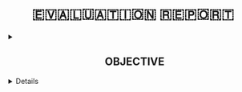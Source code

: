 <h1 align="center">🇪​​​​​🇻​​​​​🇦​​​​​🇱​​​​​🇺​​​​​🇦​​​​​🇹​​​​​🇮​​​​​🇴​​​​​🇳​​​​​ 🇷​​​​​🇪​​​​​🇵​​​​​🇴​​​​​🇷​​​​​🇹 ​​​​</h1>

<details>
  <summary><h2 align="center">OBJECTIVE</h2></summary><br>
  
  ### The objective of the task was
- Self analysis and analysis of team members performance based on different aspects.
- Finding average of everyone <strong><em> ```in points``` </em></strong>.
- Applying conditional formatting to highlight row of persons whose average is less than 2.5 with red color and in case of average greater than 3.5 green color. 
- create a script in (python & shell )
- the google sheet will be downloaded in the form of CSV. The output should appear as : 
     -for example person name= abc
      sum=aa
      average=abc
</details>

<details>
    
